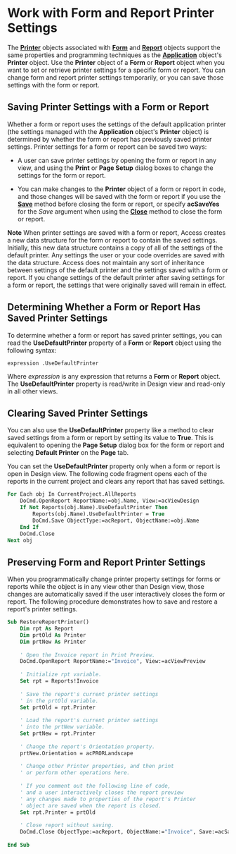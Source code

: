 
# Work with Form and Report Printer Settings

The  **[Printer](FBA3EB15-DB93-943A-421C-291761E7FA2B.md)** objects associated with **[Form](72EF9219-142B-B690-B696-3EBA9A5D4522.md)** and **[Report](6F77C1B4-A9CE-7CAA-204C-FE0755C6F9DF.md)** objects support the same properties and programming techniques as the **[Application](AEFB0713-97E6-E2C7-E530-8FD2E1316A55.md)** object's **Printer** object. Use the **Printer** object of a **Form** or **Report** object when you want to set or retrieve printer settings for a specific form or report. You can change form and report printer settings temporarily, or you can save those settings with the form or report.


## Saving Printer Settings with a Form or Report

Whether a form or report uses the settings of the default application printer (the settings managed with the  **Application** object's **Printer** object) is determined by whether the form or report has previously saved printer settings. Printer settings for a form or report can be saved two ways:


- A user can save printer settings by opening the form or report in any view, and using the  **Print** or **Page Setup** dialog boxes to change the settings for the form or report.
    
- You can make changes to the  **Printer** object of a form or report in code, and those changes will be saved with the form or report if you use the **[Save](7E01F370-36C9-9F4D-B506-61BC8886EE18.md)** method before closing the form or report, or specify **acSaveYes** for the _Save_ argument when using the **[Close](3FDB2FA2-31D8-BAF7-89F3-F9EF330280B3.md)** method to close the form or report.
    

 **Note**  When printer settings are saved with a form or report, Access creates a new data structure for the form or report to contain the saved settings. Initially, this new data structure contains a copy of all of the settings of the default printer. Any settings the user or your code overrides are saved with the data structure. Access does not maintain any sort of inheritance between settings of the default printer and the settings saved with a form or report. If you change settings of the default printer after saving settings for a form or report, the settings that were originally saved will remain in effect.


## Determining Whether a Form or Report Has Saved Printer Settings

To determine whether a form or report has saved printer settings, you can read the  **UseDefaultPrinter** property of a **Form** or **Report** object using the following syntax:


```
expression .UseDefaultPrinter 

```

Where  _expression_ is any expression that returns a **Form** or **Report** object. The **UseDefaultPrinter** property is read/write in Design view and read-only in all other views.


## Clearing Saved Printer Settings

You can also use the  **UseDefaultPrinter** property like a method to clear saved settings from a form or report by setting its value to **True**. This is equivalent to opening the **Page Setup** dialog box for the form or report and selecting **Default Printer** on the **Page** tab.

You can set the  **UseDefaultPrinter** property only when a form or report is open in Design view. The following code fragment opens each of the reports in the current project and clears any report that has saved settings.




```vb
For Each obj In CurrentProject.AllReports 
    DoCmd.OpenReport ReportName:=obj.Name, View:=acViewDesign 
    If Not Reports(obj.Name).UseDefaultPrinter Then 
        Reports(obj.Name).UseDefaultPrinter = True 
        DoCmd.Save ObjectType:=acReport, ObjectName:=obj.Name 
    End If 
    DoCmd.Close 
Next obj 

```


## Preserving Form and Report Printer Settings

When you programmatically change printer property settings for forms or reports while the object is in any view other than Design view, those changes are automatically saved if the user interactively closes the form or report. The following procedure demonstrates how to save and restore a report's printer settings.


```vb
Sub RestoreReportPrinter() 
    Dim rpt As Report 
    Dim prtOld As Printer 
    Dim prtNew As Printer 
 
    ' Open the Invoice report in Print Preview. 
    DoCmd.OpenReport ReportName:="Invoice", View:=acViewPreview 
 
    ' Initialize rpt variable. 
    Set rpt = Reports!Invoice 
 
    ' Save the report's current printer settings 
    ' in the prtOld variable. 
    Set prtOld = rpt.Printer 
 
    ' Load the report's current printer settings 
    ' into the prtNew variable. 
    Set prtNew = rpt.Printer 
 
    ' Change the report's Orientation property. 
    prtNew.Orientation = acPRORLandscape 
 
    ' Change other Printer properties, and then print 
    ' or perform other operations here. 
 
    ' If you comment out the following line of code, 
    ' and a user interactively closes the report preview 
    ' any changes made to properties of the report's Printer 
    ' object are saved when the report is closed.  
    Set rpt.Printer = prtOld 
 
    ' Close report without saving. 
    DoCmd.Close ObjectType:=acReport, ObjectName:="Invoice", Save:=acSaveNo 
 
End Sub 

```

